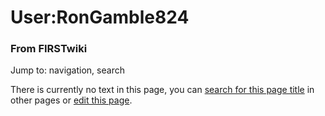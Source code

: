 

# User:RonGamble824

### From FIRSTwiki

Jump to: navigation, search

There is currently no text in this page, you can [search for this page
title](Special:Search/RonGamble824 "Special:Search/RonGamble824" )
in other pages or [edit this
page](http://www.firstwiki.net/index.php?title=User:RonGamble824&action=edit
"http://www.firstwiki.net/index.php?title=User:RonGamble824&action=edit" ).

